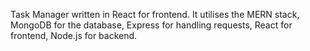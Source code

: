 Task Manager written in React for frontend. It utilises the MERN stack, MongoDB for the database, Express for handling requests, React for frontend, Node.js for backend.
